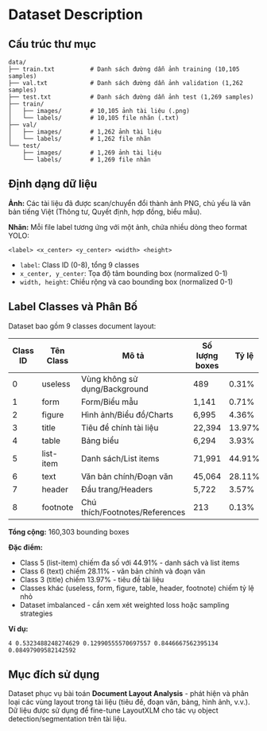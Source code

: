 # Dataset Description

## Cấu trúc thư mục
```
data/
├── train.txt          # Danh sách đường dẫn ảnh training (10,105 samples)
├── val.txt            # Danh sách đường dẫn ảnh validation (1,262 samples)
├── test.txt           # Danh sách đường dẫn ảnh test (1,269 samples)
├── train/
│   ├── images/        # 10,105 ảnh tài liệu (.png)
│   └── labels/        # 10,105 file nhãn (.txt)
├── val/
│   ├── images/        # 1,262 ảnh tài liệu
│   └── labels/        # 1,262 file nhãn
└── test/
    ├── images/        # 1,269 ảnh tài liệu
    └── labels/        # 1,269 file nhãn
```

## Định dạng dữ liệu

**Ảnh:** Các tài liệu đã được scan/chuyển đổi thành ảnh PNG, chủ yếu là văn bản tiếng Việt (Thông tư, Quyết định, hợp đồng, biểu mẫu).

**Nhãn:** Mỗi file label tương ứng với một ảnh, chứa nhiều dòng theo format YOLO:
```
<label> <x_center> <y_center> <width> <height>
```
- `label`: Class ID (0-8), tổng 9 classes
- `x_center, y_center`: Tọa độ tâm bounding box (normalized 0-1)
- `width, height`: Chiều rộng và cao bounding box (normalized 0-1)

## Label Classes và Phân Bố

Dataset bao gồm 9 classes document layout:

| Class ID | Tên Class | Mô tả | Số lượng boxes | Tỷ lệ |
|----------|-----------|-------|----------------|-------|
| 0 | useless | Vùng không sử dụng/Background | 489 | 0.31% |
| 1 | form | Form/Biểu mẫu | 1,141 | 0.71% |
| 2 | figure | Hình ảnh/Biểu đồ/Charts | 6,995 | 4.36% |
| 3 | title | Tiêu đề chính tài liệu | 22,394 | 13.97% |
| 4 | table | Bảng biểu | 6,294 | 3.93% |
| 5 | list-item | Danh sách/List items | 71,991 | 44.91% |
| 6 | text | Văn bản chính/Đoạn văn | 45,064 | 28.11% |
| 7 | header | Đầu trang/Headers | 5,722 | 3.57% |
| 8 | footnote | Chú thích/Footnotes/References | 213 | 0.13% |

**Tổng cộng:** 160,303 bounding boxes

**Đặc điểm:**
- Class 5 (list-item) chiếm đa số với 44.91% - danh sách và list items
- Class 6 (text) chiếm 28.11% - văn bản chính và đoạn văn
- Class 3 (title) chiếm 13.97% - tiêu đề tài liệu
- Classes khác (useless, form, figure, table, header, footnote) chiếm tỷ lệ nhỏ
- Dataset imbalanced - cần xem xét weighted loss hoặc sampling strategies

**Ví dụ:**
```
4 0.5323488248274629 0.12990555570697557 0.8446667562395134 0.08497909582142592
```

## Mục đích sử dụng
Dataset phục vụ bài toán **Document Layout Analysis** - phát hiện và phân loại các vùng layout trong tài liệu (tiêu đề, đoạn văn, bảng, hình ảnh, v.v.). Dữ liệu được sử dụng để fine-tune LayoutXLM cho tác vụ object detection/segmentation trên tài liệu.
